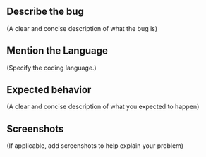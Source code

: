 ## Describe the bug
(A clear and concise description of what the bug is)

## Mention the Language
(Specify the coding language.)

## Expected behavior
(A clear and concise description of what you expected to happen)

## Screenshots
(If applicable, add screenshots to help explain your problem)


